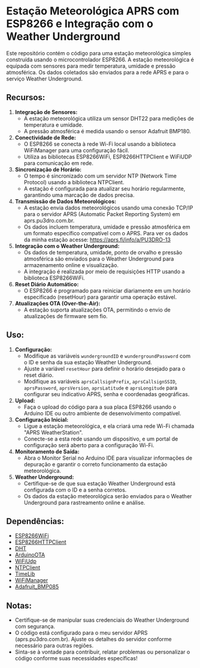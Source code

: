   <h1>Estação Meteorológica APRS com ESP8266 e Integração com o Weather Underground</h1>

  <p>Este repositório contém o código para uma estação meteorológica simples construída usando o microcontrolador ESP8266. A estação meteorológica é equipada com sensores para medir temperatura, umidade e pressão atmosférica. Os dados coletados são enviados para a rede APRS e para o serviço Weather Underground.</p>

  <h2>Recursos:</h2>

  <ol>
    <li><strong>Integração de Sensores:</strong>
      <ul>
        <li>A estação meteorológica utiliza um sensor DHT22 para medições de temperatura e umidade.</li>
        <li>A pressão atmosférica é medida usando o sensor Adafruit BMP180.</li>
      </ul>
    </li>
    <li><strong>Conectividade de Rede:</strong>
      <ul>
        <li>O ESP8266 se conecta à rede Wi-Fi local usando a biblioteca WiFiManager para uma configuração fácil.</li>
        <li>Utiliza as bibliotecas ESP8266WiFi, ESP8266HTTPClient e WiFiUDP para comunicação em rede.</li>
      </ul>
    </li>
    <li><strong>Sincronização de Horário:</strong>
      <ul>
        <li>O tempo é sincronizado com um servidor NTP (Network Time Protocol) usando a biblioteca NTPClient.</li>
        <li>A estação é configurada para atualizar seu horário regularmente, garantindo uma marcação de dados precisa.</li>
      </ul>
    </li>
    <li><strong>Transmissão de Dados Meteorológicos:</strong>
      <ul>
        <li>A estação envia dados meteorológicos usando uma conexão TCP/IP para o servidor APRS (Automatic Packet Reporting System) em aprs.pu3dro.com.br.</li>
        <li>Os dados incluem temperatura, umidade e pressão atmosférica em um formato específico compatível com o APRS. Para ver os dados da minha estação acesse: <a href="https://aprs.fi/info/a/PU3DRO-13">https://aprs.fi/info/a/PU3DRO-13</a></li>
      </ul>
    </li>
    <li><strong>Integração com o Weather Underground:</strong>
      <ul>
        <li>Os dados de temperatura, umidade, ponto de orvalho e pressão atmosférica são enviados para o Weather Underground para armazenamento online e visualização.</li>
        <li>A integração é realizada por meio de requisições HTTP usando a biblioteca ESP8266WiFi.</li>
      </ul>
    </li>
    <li><strong>Reset Diário Automático:</strong>
      <ul>
        <li>O ESP8266 é programado para reiniciar diariamente em um horário especificado (resetHour) para garantir uma operação estável.</li>
      </ul>
    </li>
    <li><strong>Atualizações OTA (Over-the-Air):</strong>
      <ul>
        <li>A estação suporta atualizações OTA, permitindo o envio de atualizações de firmware sem fio.</li>
      </ul>
    </li>
  </ol>

  <h2>Uso:</h2>

  <ol>
    <li><strong>Configuração:</strong>
      <ul>
        <li>Modifique as variáveis <code>wundergroundID</code> e <code>wundergroundPassword</code> com o ID e senha da sua estação Weather Underground.</li>
        <li>Ajuste a variável <code>resetHour</code> para definir o horário desejado para o reset diário.</li>
        <li>Modifique as variáveis <code>aprsCallsignPrefix</code>, <code>aprsCallsignSSID</code>, <code>aprsPassword</code>, <code>aprsVersion</code>, <code>aprsLatitude</code> e <code>aprsLongitude</code> para configurar seu indicativo APRS, senha e coordenadas geográficas.</li>
      </ul>
    </li>
    <li><strong>Upload:</strong>
      <ul>
        <li>Faça o upload do código para a sua placa ESP8266 usando o Arduino IDE ou outro ambiente de desenvolvimento compatível.</li>
      </ul>
    </li>
    <li><strong>Configuração Inicial:</strong>
      <ul>
        <li>Ligue a estação meteorológica, e ela criará uma rede Wi-Fi chamada "APRS WeatherStation".</li>
        <li>Conecte-se a esta rede usando um dispositivo, e um portal de configuração será aberto para a configuração Wi-Fi.</li>
      </ul>
    </li>
    <li><strong>Monitoramento de Saída:</strong>
      <ul>
        <li>Abra o Monitor Serial no Arduino IDE para visualizar informações de depuração e garantir o correto funcionamento da estação meteorológica.</li>
      </ul>
    </li>
    <li><strong>Weather Underground:</strong>
      <ul>
        <li>Certifique-se de que sua estação Weather Underground está configurada com o ID e a senha corretos.</li>
        <li>Os dados da estação meteorológica serão enviados para o Weather Underground para rastreamento online e análise.</li>
      </ul>
    </li>
  </ol>

  <h2>Dependências:</h2>

<ul>
    <li><a href="https://github.com/esp8266/Arduino/tree/master/libraries/ESP8266WiFi">ESP8266WiFi</a></li>
    <li><a href="https://github.com/esp8266/Arduino/tree/master/libraries/ESP8266HTTPClient">ESP8266HTTPClient</a></li>
    <li><a href="https://github.com/adafruit/DHT-sensor-library">DHT</a></li>
    <li><a href="https://github.com/esp8266/Arduino/tree/master/libraries/ArduinoOTA">ArduinoOTA</a></li>
    <li><a href="https://github.com/esp8266/Arduino/tree/master/libraries/ESP8266WiFi/src">WiFiUdp</a></li>
    <li><a href="https://github.com/arduino-libraries/NTPClient">NTPClient</a></li>
    <li><a href="https://github.com/PaulStoffregen/Time">TimeLib</a></li>
    <li><a href="https://github.com/tzapu/WiFiManager">WiFiManager</a></li>
    <li><a href="https://github.com/adafruit/Adafruit_BMP085_Unified">Adafruit_BMP085</a></li>
</ul>

  <h2>Notas:</h2>

  <ul>
    <li>Certifique-se de manipular suas credenciais do Weather Underground com segurança.</li>
    <li>O código está configurado para o meu servidor APRS (aprs.pu3dro.com.br). Ajuste os detalhes do servidor conforme necessário para outras regiões.</li>
    <li>Sinta-se à vontade para contribuir, relatar problemas ou personalizar o código conforme suas necessidades específicas!</li>
  </ul>
